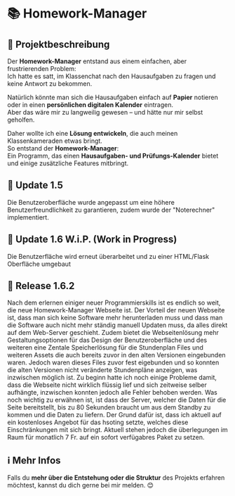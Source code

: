 # 📚 Homework-Manager

## 📝 Projektbeschreibung

Der **Homework-Manager** entstand aus einem einfachen, aber frustrierenden Problem:  
Ich hatte es satt, im Klassenchat nach den Hausaufgaben zu fragen und keine Antwort zu bekommen.  

Natürlich könnte man sich die Hausaufgaben einfach auf **Papier** notieren oder in einen **persönlichen digitalen Kalender** eintragen.  
Aber das wäre mir zu langweilig gewesen – und hätte nur mir selbst geholfen.  

Daher wollte ich eine **Lösung entwickeln**, die auch meinen Klassenkameraden etwas bringt.  
So entstand der **Homework-Manager**:  
Ein Programm, das einen **Hausaufgaben- und Prüfungs-Kalender** bietet und einige zusätzliche Features mitbringt.  

## 🔄️ Update 1.5 
Die Benutzeroberfläche wurde angepasst um eine höhere Benutzerfreundlichkeit zu garantieren, zudem wurde der "Noterechner" implementiert.

## 🔄️ Update 1.6 W.i.P. (Work in Progress)
Die Benutzerfläche wird erneut überarbeitet und zu einer HTML/Flask Oberfläche umgebaut

## 🔄️ Release 1.6.2
Nach dem erlernen einiger neuer Programmierskills ist es endlich so weit, die neue Homework-Manager Webseite ist. Der Vorteil der neuen Webseite ist, dass man sich keine Software mehr herunterladen muss und dass man die Software auch nicht mehr ständig manuell Updaten muss, da alles direkt auf dem Web-Server geschieht. Zudem bietet die Webseitenlösung mehr Gestaltungsoptionen für das Design der Benutzeroberfläche und des weiteren eine Zentale Speicherlösung für die Stundenplan Files und weiteren Assets die auch bereits zuvor in den alten Versionen eingebunden waren. Jedoch waren dieses Files zuvor fest eigebunden und so konnten die alten Versionen nicht veränderte Stundenpläne anzeigen, was inzwischen möglich ist. Zu beginn hatte ich noch einige Probleme damit, dass die Webseite nicht wirklich flüssig lief und sich zeitweise selber aufhängte, inzwischen konnten jedoch alle Fehler behoben werden. Was noch wichtig zu erwähnen ist, ist dass der Server, welcher die Daten für die Seite bereitstellt, bis zu 80 Sekunden braucht um aus dem Standby zu kommen und die Daten zu liefern. Der Grund dafür ist, dass ich aktuell auf ein kostenloses Angebot für das hsoting setzte, welches diese Einschränkungen mit sich bringt. Aktuell stehen jedoch die überlegungen im Raum für monatlich 7 Fr. auf ein sofort verfügabres Paket zu setzen.

## ℹ️ Mehr Infos

Falls du **mehr über die Entstehung oder die Struktur** des Projekts erfahren möchtest, kannst du dich gerne bei mir melden. 😊
